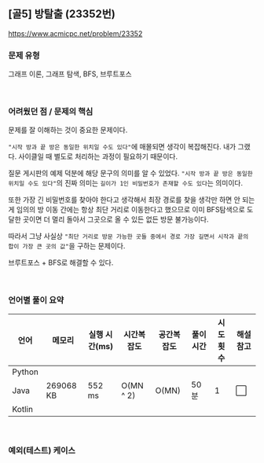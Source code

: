 ## [골5] 방탈출 (23352번)

https://www.acmicpc.net/problem/23352

### 문제 유형

그래프 이론, 그래프 탐색, BFS, 브루트포스

<br>

### 어려웠던 점 / 문제의 핵심

문제를 잘 이해하는 것이 중요한 문제이다.

`"시작 방과 끝 방은 동일한 위치일 수도 있다"`에 매몰되면 생각이 복잡해진다. 내가 그랬다. 사이클일 때 별도로 처리하는 과정이 필요하기 때문이다.

질문 게시판의 예제 덕분에 해당 문구의 의미를 알 수 있었다. `"시작 방과 끝 방은 동일한 위치일 수도 있다"`의 진짜 의미는 `길이가 1인 비밀번호가 존재할 수도 있다`는 의미이다.

또한 가장 긴 비밀번호를 찾아야 한다고 생각해서 최장 경로를 찾을 생각만 하면 안 되는게 임의의 방 이동 간에는 항상 최단 거리로 이동한다고 했으므로 이미 BFS탐색으로 도달한 곳이면 더 멀리 돌아서 그곳으로 올 수 있든 없든 방문 불가능이다.

따라서 그냥 사실상 `"최단 거리로 방문 가능한 곳들 중에서 경로 가장 길면서 시작과 끝의 합이 가장 큰 곳의 값"`을 구하는 문제이다.

브루트포스 + BFS로 해결할 수 있다.

<br>

### 언어별 풀이 요약

| 언어   | 메모리    | 실행 시간(ms) | 시간복잡도 | 공간복잡도 | 풀이 시간 | 시도 횟수 | 해설 참고            |
| ------ | --------- | ------------- | ---------- | ---------- | --------- | --------- | -------------------- |
| Python |           |               |            |            |           |           |                      |
| Java   | 269068 KB | 552 ms        | O(MN ^ 2)  | O(MN)      | 50분      | 1         | :white_large_square: |
| Kotlin |           |               |            |            |           |           |                      |

<br>

### 예외(테스트) 케이스

```
```

